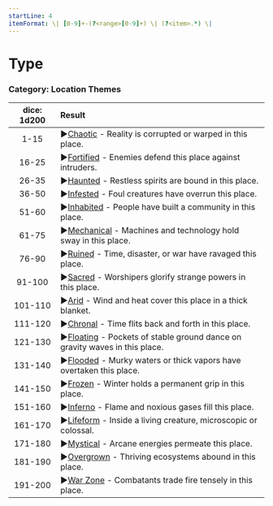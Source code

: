 ```yaml
---
startLine: 4
itemFormat: \| [0-9]+-(?<range>[0-9]+) \| (?<item>.*) \|
---
```

# Type
### Category: Location Themes

| dice: 1d200 | Result |
|:----:|:-------|
| 1-15 | ▶[Chaotic](Location_Themes_Chaotic_Feature.md) - Reality is corrupted or warped in this place. |
| 16-25 | ▶[Fortified](Location_Themes_Fortified_Feature.md) - Enemies defend this place against intruders. |
| 26-35 | ▶[Haunted](Location_Themes_Haunted_Feature.md) - Restless spirits are bound in this place. |
| 36-50 | ▶[Infested](Location_Themes_Infested_Feature.md) - Foul creatures have overrun this place. |
| 51-60 | ▶[Inhabited](Location_Themes_Inhabited_Feature.md) - People have built a community in this place. |
| 61-75 | ▶[Mechanical](Location_Themes_Mechanical_Feature.md) - Machines and technology hold sway in this place. |
| 76-90 | ▶[Ruined](Location_Themes_Ruined_Feature.md) - Time, disaster, or war have ravaged this place. |
| 91-100 | ▶[Sacred](Location_Themes_Sacred_Feature.md) - Worshipers glorify strange powers in this place. |
| 101-110 | ▶[Arid](Location_Themes_Arid_Feature.md) - Wind and heat cover this place in a thick blanket. |
| 111-120 | ▶[Chronal](Location_Themes_Chronal_Feature.md) - Time flits back and forth in this place. |
| 121-130 | ▶[Floating](Location_Themes_Floating_Feature.md) - Pockets of stable ground dance on gravity waves in this place. |
| 131-140 | ▶[Flooded](Location_Themes_Flooded_Feature.md) - Murky waters or thick vapors have overtaken this place. |
| 141-150 | ▶[Frozen](Location_Themes_Frozen_Feature.md) - Winter holds a permanent grip in this place. |
| 151-160 | ▶[Inferno](Location_Themes_Inferno_Feature.md) - Flame and noxious gases fill this place. |
| 161-170 | ▶[Lifeform](Location_Themes_Lifeform_Feature.md) - Inside a living creature, microscopic or colossal. |
| 171-180 | ▶[Mystical](Location_Themes_Mystical_Feature.md) - Arcane energies permeate this place. |
| 181-190 | ▶[Overgrown](Location_Themes_Overgrown_Feature.md) - Thriving ecosystems abound in this place. |
| 191-200 | ▶[War Zone](Location_Themes_War_Zone_Feature.md) - Combatants trade fire tensely in this place. |